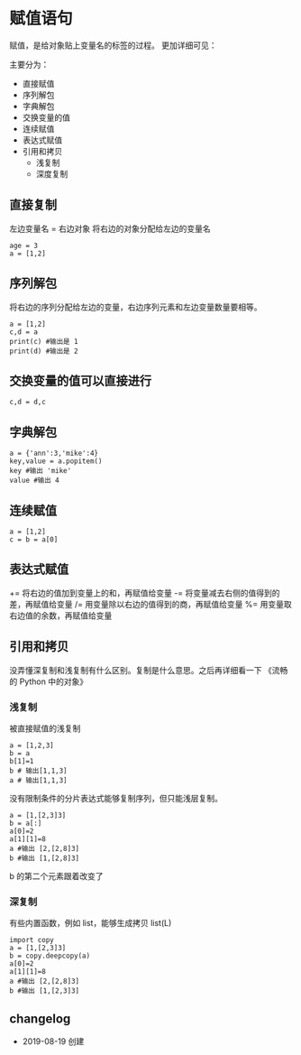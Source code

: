 # 赋值语句

赋值，是给对象贴上变量名的标签的过程。
更加详细可见：

主要分为：

- 直接赋值
- 序列解包
- 字典解包
- 交换变量的值
- 连续赋值
- 表达式赋值
- 引用和拷贝
  - 浅复制
  - 深度复制

## 直接复制

左边变量名 = 右边对象
将右边的对象分配给左边的变量名

```
age = 3
a = [1,2]
```

## 序列解包

将右边的序列分配给左边的变量，右边序列元素和左边变量数量要相等。

```
a = [1,2]
c,d = a
print(c) #输出是 1
print(d) #输出是 2
```

## 交换变量的值可以直接进行

```
c,d = d,c
```
## 字典解包

```
a = {'ann':3,'mike':4}
key,value = a.popitem()
key #输出 'mike'
value #输出 4
```

## 连续赋值

```
a = [1,2]
c = b = a[0]
```

## 表达式赋值

+= 将右边的值加到变量上的和，再赋值给变量
-= 将变量减去右侧的值得到的差，再赋值给变量
/= 用变量除以右边的值得到的商，再赋值给变量
%= 用变量取右边值的余数，再赋值给变量


## 引用和拷贝

没弄懂深复制和浅复制有什么区别。复制是什么意思。之后再详细看一下 《流畅的 Python 中的对象》

### 浅复制

被直接赋值的浅复制

```
a = [1,2,3]
b = a
b[1]=1
b # 输出[1,1,3]
a # 输出[1,1,3]
```
没有限制条件的分片表达式能够复制序列，但只能浅层复制。

```
a = [1,[2,3]3]
b = a[:]
a[0]=2
a[1][1]=8
a #输出 [2,[2,8]3]
b #输出 [1,[2,8]3]
```
b 的第二个元素跟着改变了

### 深复制

有些内置函数，例如 list，能够生成拷贝 list(L)

```
import copy
a = [1,[2,3]3]
b = copy.deepcopy(a)
a[0]=2
a[1][1]=8
a #输出 [2,[2,8]3]
b #输出 [1,[2,3]3]
```

## changelog

- 2019-08-19 创建



